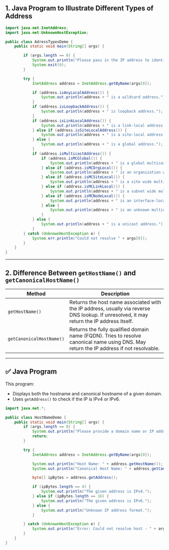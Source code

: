 ## 1. Java Program to Illustrate Different Types of Address

```java
import java.net.InetAddress;
import java.net.UnknownHostException;

public class AdressTypesDemo {
    public static void main(String[] args) {

        if (args.length == 0) {
            System.out.println("Please pass in the IP address to identify the type.");
            System.exit(0);
        }

        try {
            InetAddress address = InetAddress.getByName(args[0]);

            if (address.isAnyLocalAddress()) {
                System.out.println(address + " is a wildcard address.");
            }
            if (address.isLoopbackAddress()) {
                System.out.println(address + " is loopback address.");
            }
            if (address.isLinkLocalAddress()) {
                System.out.println(address + " is a link-local address.");
            } else if (address.isSiteLocalAddress()) {
                System.out.println(address + " is a site-local address.");
            } else {
                System.out.println(address + " is a global address.");
            }
            if (address.isMulticastAddress()) {
                if (address.isMCGlobal()) {
                    System.out.println(address + " is a global multicast address.");
                } else if (address.isMCOrgLocal()) {
                    System.out.println(address + " is an organization wide multicast address.");
                } else if (address.isMCSiteLocal()) {
                    System.out.println(address + " is a site wide multicast address.");
                } else if (address.isMCLinkLocal()) {
                    System.out.println(address + " is a subnet wide multicast address.");
                } else if (address.isMCNodeLocal()) {
                    System.out.println(address + " is an interface-local multicast address.");
                } else {
                    System.out.println(address + " is an unknown multicast address type.");
                }
            } else {
                System.out.println(address + " is a unicast address.");
            }
        } catch (UnknownHostException e) {
            System.err.println("Could not resolve " + args[0]);
        }
    }
}
```

---

## 2. Difference Between `getHostName()` and `getCanonicalHostName()`

| Method                 | Description |
|------------------------|-------------|
| `getHostName()`        | Returns the host name associated with the IP address, usually via reverse DNS lookup. If unresolved, it may return the IP address itself. |
| `getCanonicalHostName()` | Returns the fully qualified domain name (FQDN). Tries to resolve canonical name using DNS. May return the IP address if not resolvable. |

---

## ✅ Java Program

This program:
- Displays both the hostname and canonical hostname of a given domain.
- Uses `getAddress()` to check if the IP is IPv4 or IPv6.

```java
import java.net.*;

public class HostNameDemo {
    public static void main(String[] args) {
        if (args.length == 0) {
            System.out.println("Please provide a domain name or IP address as a command-line argument.");
            return;
        }

        try {
            InetAddress address = InetAddress.getByName(args[0]);

            System.out.println("Host Name: " + address.getHostName());
            System.out.println("Canonical Host Name: " + address.getCanonicalHostName());

            byte[] ipBytes = address.getAddress();

            if (ipBytes.length == 4) {
                System.out.println("The given address is IPv4.");
            } else if (ipBytes.length == 16) {
                System.out.println("The given address is IPv6.");
            } else {
                System.out.println("Unknown IP address format.");
            }

        } catch (UnknownHostException e) {
            System.out.println("Error: Could not resolve host - " + args[0]);
        }
    }
}
